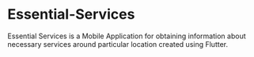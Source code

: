 # Essential-Services
Essential Services is a Mobile Application for obtaining information about necessary services around particular location created using Flutter.
